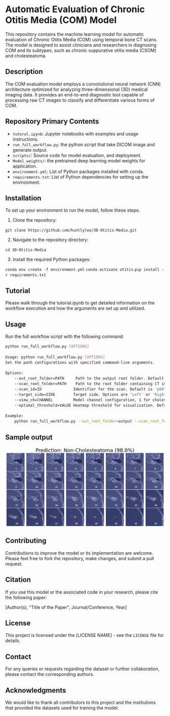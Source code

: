 # Automatic Evaluation of Chronic Otitis Media (COM) Model

This repository contains the machine learning model for automatic evaluation of Chronic Otitis Media (COM) using temporal bone CT scans. The model is designed to assist clinicians and researchers in diagnosing COM and its subtypes, such as chronic suppurative otitis media (CSOM) and cholesteatoma.

## Description

The COM evaluation model employs a convolutional neural network (CNN) architecture optimized for analyzing three-dimensional (3D) medical imaging data. It provides an end-to-end diagnostic tool capable of processing raw CT images to classify and differentiate various forms of COM.

## Repository Primary Contents 

- `tutoral.ipynb`: Jupyter notebooks with examples and usage instructions.
- `run_full_workflow.py`: the python script that take DICOM image and generate output. 
- `scripts/`: Source code for model evaluation, and deployment.
- `Model_weights/`: the pretrained deep learning model weights for application.
- `environment.yml`: List of Python packages installed with conda.
- `requirements.txt`: List of Python dependencies for setting up the environment.

## Installation

To set up your environment to run the model, follow these steps:

1. Clone the repository:

`git clone https://github.com/huntlylee/3D-Otitis-Media.git`

2. Navigate to the repository directory:

`cd 3D-Otitis-Media`

3. Install the required Python packages:

`conda env create -f environment.yml`
`conda activate otitis`
`pip install -r requirements.txt`

## Tutorial

Please walk through the tutorial.ipynb to get detailed information on the workflow execution and how the arguments are set up and utilized.

## Usage
Run the full workflow script with the following command:

```bash
python run_full_workflow.py [OPTIONS]

Usage: python run_full_workflow.py [OPTIONS]
Set the path configurations with specified command-line arguments.

Options:
    --out_root_folder=PATH     Path to the output root folder. Default is 'output'.
    --scan_root_folder=PATH    Path to the root folder containing CT images. Default is 'CT_images'.
    --scan_id=ID              Identifier for the scan. Default is 'p00726056-231124'.
    --target_side=SIDE        Target side. Options are 'Left' or 'Right'. Default is 'Left'.
    --view_ch=CHANNEL         Model channel configuration, 1 for cholesteatoma, 0 for non-cholesteatoma. Default is 1.
    --optimal_threshold=VALUE Heatmap threshold for visualization. Default is 0.45.

Example:
    python run_full_workflow.py --out_root_folder=output --scan_root_folder=CT_images --scan_id=p00726123 --target_side=Left --view_ch=1 --optimal_threshold=0.45
```
## Sample output
![Sample Output](output/p00726056-231124%20Left.png)

## Contributing

Contributions to improve the model or its implementation are welcome. Please feel free to fork the repository, make changes, and submit a pull request.

## Citation

If you use this model or the associated code in your research, please cite the following paper:

[Author(s), "Title of the Paper", Journal/Conference, Year]

## License

This project is licensed under the [LICENSE NAME] - see the `LICENSE` file for details.

## Contact

For any queries or requests regarding the dataset or further collaboration, please contact the corresponding authors.

## Acknowledgments

We would like to thank all contributors to this project and the institutions that provided the datasets used for training the model.
